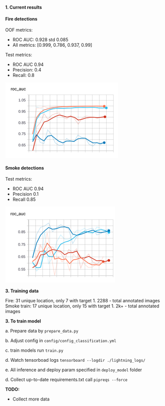**1. Current results**

#### Fire detections

OOF metrics:
* ROC AUC: 0.928 std 0.085
* All metrics: [0.999, 0.786, 0.937, 0.99]

Test metrics:
* ROC AUC 0.94
* Precision: 0.4
* Recall: 0.8

![Cross Val ROC AUC](./lightning_logs/image.png)

#### Smoke detections

Test metrics:
* ROC AUC 0.94
* Precision 0.1
* Recall 0.85

![Cross Val ROC AUC](./lightning_logs/smoke.png)

**3. Training data**

Fire: 31 unique location, only 7 with target 1. 2288 - total annotated images 
Smoke train: 17 unique location, only 15 with target 1. 2k+ - total annotated images

**3. To train model**

 a. Prepare data by ```prepare_data.py```
 
 b. Adjust config in `config/config_classification.yml`
 
 c. train models run ``train.py``
 
 d. Watch tensorboad logs `tensorboard --logdir ./lightning_logs/`
 
 e. All inference and deploy param specified in `deploy_model` folder
 
 d. Collect up-to-date requirements.txt call `pipreqs --force`
 
 **TODO:**
 * Collect more data 
 